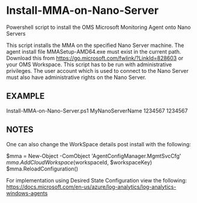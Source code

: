 # Install-MMA-on-Nano-Server
Powershell script to install the OMS Microsoft Monitoring Agent onto Nano Servers

This script installs the MMA on the specified Nano Server machine. The agent install file MMASetup-AMD64.exe must exist in the current path. Download this from https://go.microsoft.com/fwlink/?LinkId=828603 or your OMS Workspace. This script has to be run with administrative privileges. The user account which is used to connect to the Nano Server must also have administrative rights on the Nano Server.

## EXAMPLE

  Install-MMA-on-Nano-Server.ps1 MyNanoServerName 1234567 1234567


## NOTES
One can also change the WorkSpace details post install with the following:

  $mma = New-Object -ComObject 'AgentConfigManager.MgmtSvcCfg'
  $mma.AddCloudWorkspace($workspaceId, $workspaceKey)
  $mma.ReloadConfiguration()
  
For implementation using Desired State Configuration view the following:
https://docs.microsoft.com/en-us/azure/log-analytics/log-analytics-windows-agents
